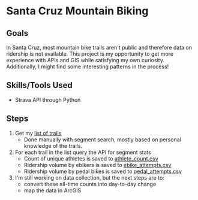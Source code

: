# Santa Cruz Mountain Biking

## Goals
In Santa Cruz, most mountain bike trails aren't public and therefore data on ridership is not available. This project is my opportunity to get more experience with APIs and GIS while satisfying my own curiosity. Additionally, I might find some interesting patterns in the process!

## Skills/Tools Used

- Strava API through Python

## Steps
1. Get my [list of trails](datasets/trail_list.csv)
   - Done manually with segment search, mostly based on personal knowledge of the trails.
2. For each trail in the list query the API for segment stats
   - Count of unique athletes is saved to [athlete_count.csv](datasets/athlete_count.csv)
   - Ridership volume by ebikers is saved to [ebike_attempts.csv](datasets/ebike_attempts.csv)
   - Ridership volume by pedal bikes is saved to [pedal_attempts.csv](datasets/pedal_attempts.csv)
3. I'm still working on data collection, but the next steps are to:
   - convert these all-time counts into day-to-day change
   - map the data in ArcGIS

